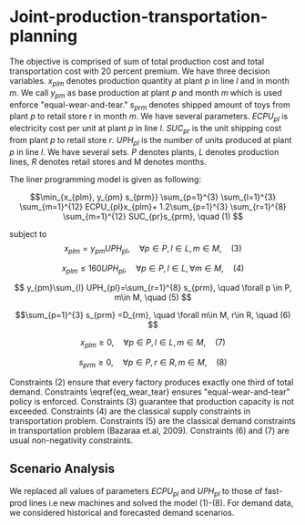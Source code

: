# Joint-production-transportation-planning

The objective is comprised of sum of total production cost and total transportation cost with $20$ percent premium. We have three decision variables. $x_{plm}$ denotes production quantity at plant $p$ in line $l$ and in month $m$. We call $y_{pm}$ as base production at plant $p$ and month $m$ which is used enforce "equal-wear-and-tear." $s_{prm}$ denotes shipped amount of toys from plant $p$ to retail store r in month $m.$ We have several parameters. $ECPU_{pl}$  is electricity cost per unit at plant $p$ in line $l.$ $SUC_{pr}$ is the unit shipping cost from plant $p$ to retail store $r.$ $UPH_{pl}$ is the number of units produced at plant $p$ in line $l.$ We have several sets. $P$ denotes plants, $L$ denotes production lines, $R$ denotes retail stores and M denotes months. 

The liner programming model is given as following:

$$\min_{x_{plm}, y_{pm} s_{prm}} \sum_{p=1}^{3} \sum_{l=1}^{3} \sum_{m=1}^{12} ECPU_{pl}x_{plm}+ 1.2\sum_{p=1}^{3} \sum_{r=1}^{8} \sum_{m=1}^{12} SUC_{pr}s_{prm}, \quad (1) $$

subject to $$x_{plm}=y_{pm}UPH_{pl}, \quad \forall p\in P ,l \in L, m \in M, \quad (3) $$

$$x_{plm} \leq 160 UPH_{pl}, \quad \forall p\in P ,l \in L,\forall m \in M, \quad (4) $$

$$ y_{pm}\sum_{l} UPH_{pl}=\sum_{r=1}^{8} s_{prm}, \quad \forall p \in P, m\in M, \quad (5) $$

$$\sum_{p=1}^{3} s_{prm} =D_{rm}, \quad \forall m\in M, r\in R, \quad (6) $$

$$x_{plm}\geq 0, \quad \forall p \in P, l\in L, m\in M, \quad (7) $$

$$s_{prm}\geq 0, \quad \forall p \in P, r\in R, m\in M, \quad (8) $$


Constraints (2) ensure that every factory produces exactly one third of total demand. Constraints \eqref{eq_wear_tear} ensures "equal-wear-and-tear" policy is enforced. Constraints (3) guarantee that production capacity is not exceeded. Constraints (4) are the classical supply constraints in transportation problem. Constraints (5) are the classical demand constraints in transportation problem (Bazaraa et.al, 2009). Constraints (6) and (7) are usual non-negativity constraints. 

## Scenario Analysis

We replaced all values of parameters $ECPU_{pl}$ and $UPH_{pl}$ to those of fast-prod lines i.e new machines and solved the model (1)-(8). For demand data, we considered historical and forecasted demand scenarios.
